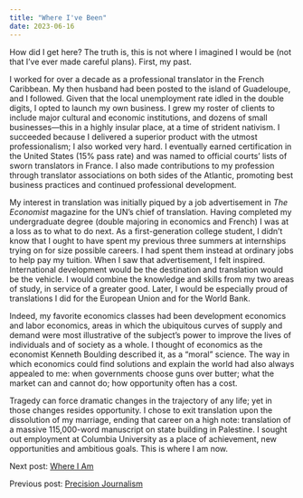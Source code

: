 ```yaml
---
title: "Where I've Been"
date: 2023-06-16
---
```

<p>How did I get here? The truth is, this is not where I imagined I would be (not that I’ve ever made careful plans). First, my past.</p>
<p>I worked for over a decade as a professional translator in the French Caribbean. My then husband had been posted to the island of Guadeloupe, and I followed. Given that the local unemployment rate idled in the double digits, I opted to launch my own business. I grew my roster of clients to include major cultural and economic institutions, and dozens of small businesses—this in a highly insular place, at a time of strident nativism. I succeeded because I delivered a superior product with the utmost professionalism; I also worked very hard. I eventually earned certification in the United States (15% pass rate) and was named to official courts’ lists of sworn translators in France. I also made contributions to my profession through translator associations on both sides of the Atlantic, promoting best business practices and continued professional development.</p>
<p>My interest in translation was initially piqued by a job advertisement in <i>The Economist</i> magazine for the UN’s chief of translation. Having completed my undergraduate degree (double majoring in economics and French) I was at a loss as to what to do next. As a first-generation college student, I didn’t know that I ought to have spent my previous three summers at internships trying on for size possible careers. I had spent them instead at ordinary jobs to help pay my tuition. When I saw that advertisement, I felt inspired. International development would be the destination and translation would be the vehicle. I would combine the knowledge and skills from my two areas of study, in service of a greater good. Later, I would be especially proud of translations I did for the European Union and for the World Bank.</p>
<p>Indeed, my favorite economics classes had been development economics and labor economics, areas in which the ubiquitous curves of supply and demand were most illustrative of the subject’s power to improve the lives of individuals and of society as a whole. I thought of economics as the economist Kenneth Boulding described it, as a “moral” science. The way in which economics could find solutions and explain the world had also always appealed to me: when governments choose guns over butter; what the market can and cannot do; how opportunity often has a cost.</p>
<p>Tragedy can force dramatic changes in the trajectory of any life; yet in those changes resides opportunity. I chose to exit translation upon the dissolution of my marriage, ending that career on a high note: translation of a massive 115,000-word manuscript on state building in Palestine. I sought out employment at Columbia University as a place of achievement, new opportunities and ambitious goals. This is where I am now.</p>
<p>Next post: <a href="https://mf3321.github.io/2023/06/30/Where-I-Am.html">Where I Am</a></p>
<p>Previous post: <a href="https://mf3321.github.io/2023/06/02/Precision-Journalism.html">Precision Journalism</a></p>
